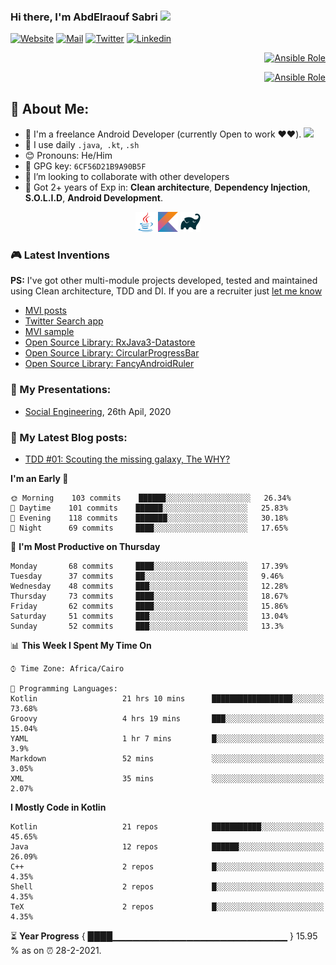 ### Hi there, I'm AbdElraouf Sabri <img src="https://media.giphy.com/media/hvRJCLFzcasrR4ia7z/giphy.gif" width="25px">
[![Website](https://img.shields.io/badge/-Portfolio-black?style=for-the-badge&logo=google-chrome&logoColor=white)](https://www.abd3lraouf.tech/portfolio/)
[![Mail](https://img.shields.io/badge/-Say%20Hi!-black?style=for-the-badge&logo=gmail)](mailto:abdelraoufsabri@gmail.com)
[![Twitter](https://img.shields.io/badge/-Twitter-black?style=for-the-badge&logo=twitter)](https://twitter.com/abd3lraouf)
[![Linkedin](https://img.shields.io/badge/-LinkedIn-black?style=for-the-badge&logo=Linkedin)](https://www.linkedin.com/in/abdelraouf-sabri/)
<p align='right'>
      <a href="https://github.com/AbdElraoufSabri/AbdElraoufSabri/releases/latest/download/AbdElraouf.Sabri.resume.pdf">
            <img alt="Ansible Role" src="https://img.shields.io/static/v1?color=red&label=Resume&logo=adobe&logoColor=white&style=for-the-badge&message=Download">
      </a>
</p>
<p align='right'>
      <a href="https://github.com/AbdElraoufSabri">
            <img alt="Ansible Role" src="https://komarev.com/ghpvc/?username=AbdElraoufSabri&label=PROFILE+VIEWS&color=red&style=flat-square">
      </a>
</p>

## 🤵 About Me:
- 🏦 I'm a freelance Android Developer (currently Open to work ❤️❤️).
      <img src="https://media.giphy.com/media/WUlplcMpOCEmTGBtBW/giphy.gif" width="30">
- 🤔 I use daily `.java`,` .kt`, `.sh`
- 😊 Pronouns: He/Him
- 🔑 GPG key: `6CF56D21B9A90B5F`
- 👯 I’m looking to collaborate with other developers
- 💬 Got 2+ years of Exp in: **Clean architecture**, **Dependency Injection**, **S.O.L.I.D**, **Android Development**.

<p align="center">
<img src="https://raw.githubusercontent.com/devicons/devicon/master/icons/java/java-original.svg" alt="java" width="32" height="32"/> 
<img src="https://raw.githubusercontent.com/devicons/devicon/master/icons/kotlin/kotlin-original.svg" alt="kotlin" width="32" height="32"/> 
<img src="https://raw.githubusercontent.com/devicons/devicon/master/icons/gradle/gradle-plain.svg" alt="gradle" width="32" height="32"/> 
</p>

### 🎮 Latest Inventions
**PS:** I've got other multi-module projects developed, tested and maintained using Clean architecture, TDD and DI. If you are a recruiter just [let me know](mailto:abdelraoufsabri@gmail.com)

- [MVI posts](https://github.com/AbdElraoufSabri/MVIPosts)
- [Twitter Search app](https://github.com/AbdElraoufSabri/WeeTwit)
- [MVI sample](https://github.com/AbdElraoufSabri/mviSample)
- [Open Source Library: RxJava3-Datastore](https://github.com/AbdElraoufSabri/DatastoreWithRxJava3)
- [Open Source Library: CircularProgressBar](https://github.com/AbdElraoufSabri/CircularProgressBar)
- [Open Source Library: FancyAndroidRuler](https://github.com/AbdElraoufSabri/FancyAndroidRuler)

### 📕 My Presentations:

- [Social Engineering](https://abdelraoufsabri.github.io/Presentation), 26th Apil, 2020

### 📕 My Latest Blog posts:
<!-- BLOG-POST-LIST:START -->
- [TDD #01: Scouting the missing galaxy, The WHY?](https://abd3lraouf.tech/tdd-01-scouting-the-missing-galaxy/)
<!-- BLOG-POST-LIST:END -->

<!--START_SECTION:waka-->
**I'm an Early 🐤** 

```text
🌞 Morning    103 commits    ██████░░░░░░░░░░░░░░░░░░░   26.34% 
🌆 Daytime    101 commits    ██████░░░░░░░░░░░░░░░░░░░   25.83% 
🌃 Evening    118 commits    ███████░░░░░░░░░░░░░░░░░░   30.18% 
🌙 Night      69 commits     ████░░░░░░░░░░░░░░░░░░░░░   17.65%

```
📅 **I'm Most Productive on Thursday** 

```text
Monday       68 commits     ████░░░░░░░░░░░░░░░░░░░░░   17.39% 
Tuesday      37 commits     ██░░░░░░░░░░░░░░░░░░░░░░░   9.46% 
Wednesday    48 commits     ███░░░░░░░░░░░░░░░░░░░░░░   12.28% 
Thursday     73 commits     ████░░░░░░░░░░░░░░░░░░░░░   18.67% 
Friday       62 commits     ████░░░░░░░░░░░░░░░░░░░░░   15.86% 
Saturday     51 commits     ███░░░░░░░░░░░░░░░░░░░░░░   13.04% 
Sunday       52 commits     ███░░░░░░░░░░░░░░░░░░░░░░   13.3%

```


📊 **This Week I Spent My Time On** 

```text
⌚︎ Time Zone: Africa/Cairo

💬 Programming Languages: 
Kotlin                   21 hrs 10 mins      ██████████████████░░░░░░░   73.68% 
Groovy                   4 hrs 19 mins       ███░░░░░░░░░░░░░░░░░░░░░░   15.04% 
YAML                     1 hr 7 mins         █░░░░░░░░░░░░░░░░░░░░░░░░   3.9% 
Markdown                 52 mins             ░░░░░░░░░░░░░░░░░░░░░░░░░   3.05% 
XML                      35 mins             ░░░░░░░░░░░░░░░░░░░░░░░░░   2.07%

```

**I Mostly Code in Kotlin** 

```text
Kotlin                   21 repos            ███████████░░░░░░░░░░░░░░   45.65% 
Java                     12 repos            ██████░░░░░░░░░░░░░░░░░░░   26.09% 
C++                      2 repos             █░░░░░░░░░░░░░░░░░░░░░░░░   4.35% 
Shell                    2 repos             █░░░░░░░░░░░░░░░░░░░░░░░░   4.35% 
TeX                      2 repos             █░░░░░░░░░░░░░░░░░░░░░░░░   4.35%

```



<!--END_SECTION:waka-->

⏳ **Year Progress** { ████▁▁▁▁▁▁▁▁▁▁▁▁▁▁▁▁▁▁▁▁▁▁▁▁▁▁ } 15.95 % as on ⏰ 28-2-2021.


